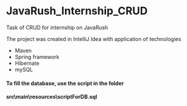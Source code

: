 # JavaRush_Internship_CRUD
Task of CRUD for internship on JavaRush

The project was created in IntelliJ Idea with application of technologies

- Maven
- Spring framework
- Hibernate
- mySQL

#### To fill the database, use the script in the folder

#### src\main\resources\scriptForDB.sql
